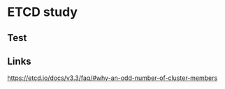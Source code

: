 # ETCD study

## Test


## Links
https://etcd.io/docs/v3.3/faq/#why-an-odd-number-of-cluster-members